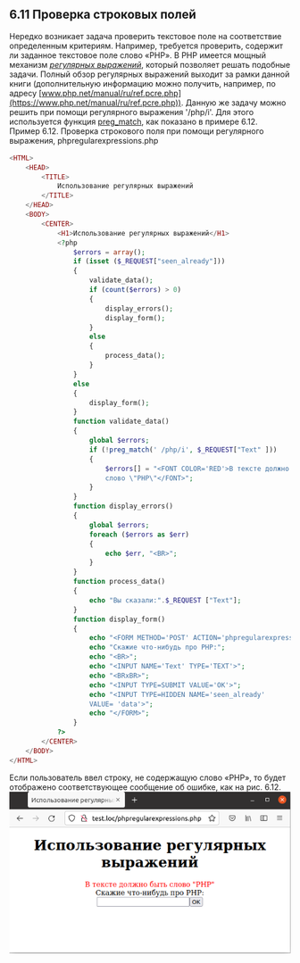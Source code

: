 ## 6.11 Проверка строковых полей  
Нередко возникает задача проверить текстовое поле на соответствие определенным критериям. Например, требуется проверить, содержит ли заданное текстовое поле слово «РНР». В РНР имеется мощный механизм [*регулярных выражений*](https://ru.wikipedia.org/wiki/%D0%A0%D0%B5%D0%B3%D1%83%D0%BB%D1%8F%D1%80%D0%BD%D1%8B%D0%B5_%D0%B2%D1%8B%D1%80%D0%B0%D0%B6%D0%B5%D0%BD%D0%B8%D1%8F), который позволяет решать подобные задачи. Полный обзор регулярных выражений выходит за рамки данной книги (дополнительную информацию можно получить, например, по адресу [www.php.net/manual/ru/ref.pcre.php](https://www.php.net/manual/ru/ref.pcre.php)). 
Данную же задачу можно решить при помощи регулярного выражения '/php/i'.
Для этого используется функция [preg_match](https://www.php.net/manual/ru/function.preg-match.php), как показано в примере 6.12.  
Пример 6.12. Проверка строкового поля при помощи
регулярного выражения, phpregularexpressions.php  
```php
<HTML>
    <HEAD>
        <TITLE>
            Использование регулярных выражений
        </TITLE>
    </HEAD>
    <BODY>
        <CENTER>
            <H1>Использование регулярных выражений</H1>
            <?php 
                $errors = array();
                if (isset ($_REQUEST["seen_already"]))
                {
                    validate_data();
                    if (count($errors) > 0)
                    {
                        display_errors();
                        display_form();
                    }
                    else
                    {
                        process_data();
                    }
                }
                else
                {
                    display_form();
                }
                function validate_data()
                {
                    global $errors;
                    if (!preg_match(' /php/i', $_REQUEST["Text" ]))
                    {
                        $errors[] = "<FONT COLOR='RED'>B тексте должно быть
                        слово \"PHP\"</FONT>";
                    }
                }   
                function display_errors()
                {
                    global $errors;
                    foreach ($errors as $err)
                    {
                        echo $err, "<BR>";
                    }
                }
                function process_data()
                {
                    echo "Вы сказали:".$_REQUEST ["Text"];
                }
                function display_form()
                {
                    echo "<FORM METHOD='POST' ACTION='phpregularexpressions.php'>";
                    echo "Скажие что-нибудь про РНР:";
                    echo "<BR>";
                    echo "<INPUT NAME='Text' TYPE='TEXT'>";
                    echo "<BRxBR>";
                    echo "<INPUT TYPE=SUBMIT VALUE='OK'>";
                    echo "<INPUT TYPE=HIDDEN NAME='seen_already'
                    VALUE= 'data'>";
                    echo "</FORM>";
                }
            ?>
        </CENTER>
    </BODY>
</HTML>
```  
Если пользователь ввел строку, не содержащую слово «РНР», то будет 
отображено соответствующее сообщение об ошибке, как на рис. 6.12.  
![proverka-strokovyh-polej](images/proverka-strokovyh-polej.png)